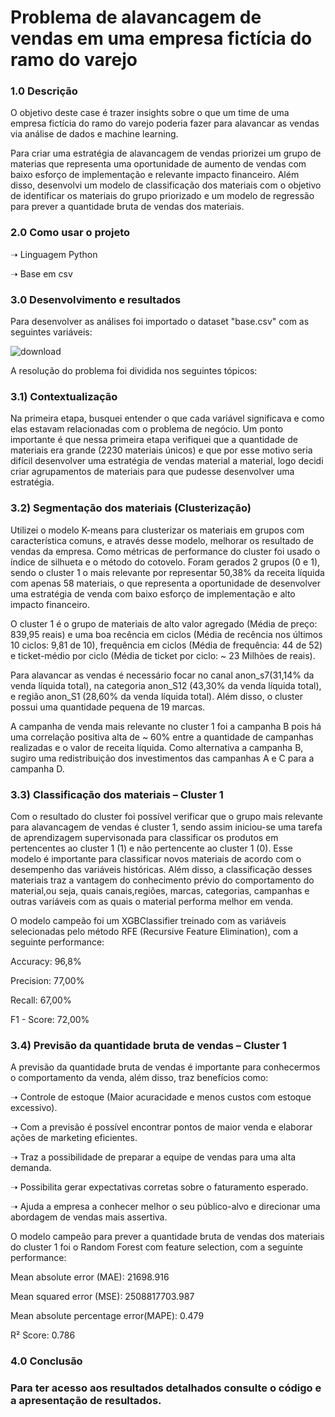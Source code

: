 # Problema de alavancagem de vendas em uma empresa fictícia do ramo do varejo 

### 1.0 Descrição 
O objetivo deste case é trazer insights sobre o que um time de uma empresa fictícia do ramo do varejo poderia fazer para alavancar as vendas via análise de dados e machine learning. 
<p>Para criar uma estratégia de alavancagem de vendas priorizei um grupo de materias que representa uma oportunidade de aumento de vendas com baixo esforço de implementação e relevante impacto financeiro. Além disso, desenvolvi um modelo de classificação dos materiais com o objetivo de identificar os materiais do grupo priorizado e um modelo de regressão para prever a quantidade bruta de vendas dos materiais.

### 2.0 Como usar o projeto

➝ Linguagem Python
<p>➝ Base em csv

### 3.0 Desenvolvimento e resultados

Para desenvolver as análises foi importado o dataset "base.csv" com as seguintes variáveis:

![download](https://user-images.githubusercontent.com/86376728/228221204-958ebaec-9a3c-4adf-a8eb-f3cc814deb83.png)

A resolução do problema foi dividida nos seguintes tópicos:

### 3.1) Contextualização

Na primeira etapa, busquei entender o que cada variável significava e como elas estavam relacionadas com o problema de negócio.
Um ponto importante é que nessa primeira etapa verifiquei que a quantidade de materiais era grande (2230 materiais únicos)
e que por esse motivo seria difícil desenvolver uma estratégia de vendas material a material, logo decidi criar agrupamentos
de materiais para que pudesse desenvolver uma estratégia. 

### 3.2) Segmentação dos materiais (Clusterização)

Utilizei o modelo K-means para clusterizar os materiais em grupos com característica comuns, e através desse modelo, melhorar os resultado de vendas da empresa. Como métricas de performance do cluster foi usado o índice de silhueta e o método do cotovelo. Foram gerados 2 grupos (0 e 1), sendo  o  cluster 1 o mais relevante por representar 50,38% da receita líquida com apenas 58 materiais, o que representa a oportunidade de desenvolver uma estratégia de venda com baixo esforço de implementação e alto impacto financeiro.

O cluster 1 é o grupo de materiais de alto valor agregado (Média de preço: 839,95 reais) e uma boa recência em ciclos (Média de recência nos últimos 10 ciclos: 9,81 de 10), frequência em ciclos (Média de frequência: 44 de 52) e ticket-médio por ciclo (Média de ticket por ciclo: ~ 23 Milhões de reais).

Para alavancar as vendas é necessário focar no canal anon_s7(31,14% da venda líquida total), na categoria anon_S12 (43,30% da venda líquida total), e região anon_S1 (28,60% da venda líquida total). Além disso, o cluster possui uma quantidade pequena de 19 marcas.

A campanha de venda mais relevante no cluster 1 foi a campanha B pois há uma correlação positiva alta de ~ 60% entre a quantidade de campanhas realizadas e o valor de receita líquida. Como alternativa a campanha B, sugiro uma redistribuição dos investimentos das campanhas A e C para a campanha D.

### 3.3) Classificação dos materiais – Cluster 1

Com o resultado do cluster foi possível verificar que o grupo mais relevante para alavancagem de vendas é cluster 1, sendo assim iniciou-se uma tarefa de aprendizagem supervisonada para classificar os produtos em pertencentes ao cluster 1 (1) e não pertencente ao cluster 1 (0). Esse modelo é importante para classificar novos materiais de acordo com o desempenho das variáveis históricas. Além disso, a classificação desses materiais traz a vantagem do conhecimento prévio do comportamento do material,ou seja, quais canais,regiões, marcas, categorias, campanhas e outras variáveis com as quais o material performa melhor em venda.

O modelo campeão foi um XGBClassifier treinado com as variáveis selecionadas pelo método RFE (Recursive Feature Elimination), com a seguinte performance:

<p>Accuracy: 96,8%
<p>Precision: 77,00%
<p>Recall: 67,00%
<p>F1 - Score: 72,00%

### 3.4) Previsão da quantidade bruta de vendas – Cluster 1

A previsão da quantidade bruta de vendas é importante para conhecermos o comportamento da venda, além disso, traz benefícios como:

<p>➝ Controle de estoque (Maior acuracidade e menos custos com estoque excessivo).
<p>➝ Com a previsão é possível encontrar pontos de maior venda e elaborar ações de marketing eficientes.
<p>➝ Traz a possibilidade de preparar a equipe de vendas para uma alta demanda.
<p>➝ Possibilita gerar expectativas corretas sobre o faturamento esperado.
<p>➝ Ajuda a empresa a conhecer melhor o seu público-alvo e direcionar uma abordagem de vendas mais assertiva.

O modelo campeão para prever a quantidade bruta de vendas dos materiais do cluster 1 foi o Random Forest com feature selection, com a seguinte performance:

<p>Mean absolute error (MAE): 21698.916
<p>Mean squared error (MSE): 2508817703.987
<p>Mean absolute percentage error(MAPE): 0.479
<p>R² Score: 0.786
 
 ### 4.0 Conclusão
 
### Para ter acesso aos resultados detalhados consulte o código e a apresentação de resultados.
